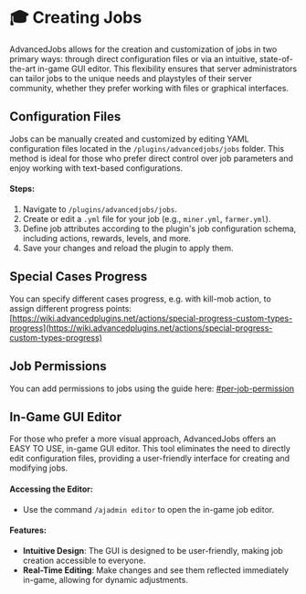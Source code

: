 # 🎓 Creating Jobs

AdvancedJobs allows for the creation and customization of jobs in two primary ways: through direct configuration files or via an intuitive, state-of-the-art in-game GUI editor. This flexibility ensures that server administrators can tailor jobs to the unique needs and playstyles of their server community, whether they prefer working with files or graphical interfaces.

## Configuration Files

Jobs can be manually created and customized by editing YAML configuration files located in the `/plugins/advancedjobs/jobs` folder. This method is ideal for those who prefer direct control over job parameters and enjoy working with text-based configurations.

#### Steps:

1. Navigate to `/plugins/advancedjobs/jobs`.
2. Create or edit a `.yml` file for your job (e.g., `miner.yml`, `farmer.yml`).
3. Define job attributes according to the plugin's job configuration schema, including actions, rewards, levels, and more.
4. Save your changes and reload the plugin to apply them.

## Special Cases Progress

You can specify different cases progress, e.g. with kill-mob action, to assign different progress points: [https://wiki.advancedplugins.net/actions/special-progress-custom-types-progress](https://wiki.advancedplugins.net/actions/special-progress-custom-types-progress)

## Job Permissions

You can add permissions to jobs using the guide here: [#per-job-permission](../general/commands-and-permissions.md#per-job-permission "mention")

## In-Game GUI Editor

For those who prefer a more visual approach, AdvancedJobs offers an EASY TO USE, in-game GUI editor. This tool eliminates the need to directly edit configuration files, providing a user-friendly interface for creating and modifying jobs.

#### Accessing the Editor:

* Use the command `/ajadmin editor` to open the in-game job editor.

#### Features:

* **Intuitive Design**: The GUI is designed to be user-friendly, making job creation accessible to everyone.
* **Real-Time Editing**: Make changes and see them reflected immediately in-game, allowing for dynamic adjustments.
